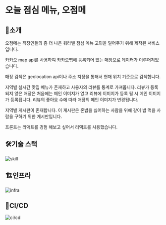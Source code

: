 # 오늘 점심 메뉴, 오점메

## 🍚소개

오점메는 직장인들의 좀 더 나은 워라벨 점심 메뉴 고민을 덜어주기 위해 제작된 서비스 입니다.

카카오 map api를 사용하여 카카오맵에 등록되어 있는 매장으로 데이터가 이루어져있습니다.

매장 검색은 geolocation api이나 주소 지정을 통해서 현재 위치 기준으로 검색합니다.

지역별 실시간 맛집 메뉴가 존재하고 사용자의 리뷰를 통계로 가져옵니다.
리뷰가 등록되지 않은 매장은 처음에는 메인 이미지가 없고 리뷰에 이미지가 등록 될 시 메인 이미지가 등록됩니다.
리뷰의 좋아요 수에 따라 매장의 메인 이미지가 변경됩니다.

지역별 게시판이 존재합니다.
이 게시판은 혼밥을 싫어하는 사람을 위해 같이 밥 먹을 사람을 구하기 위한 게시판입니다.

프론트는 리액트를 경험 해보고 싶어서 리액트를 사용했습니다.

## 🛠️기술 스택

![skill](https://github.com/SeongMini95/o_jeom_me/assets/88890604/771e9bf1-6467-47f2-baad-01e5cb5b940c)

## 🏗️인프라

![infra](https://github.com/SeongMini95/o_jeom_me/assets/88890604/8c5ad7fe-4967-4578-8552-d58c2bea1906)

## 🔁CI/CD

![ci/cd](https://github.com/SeongMini95/o_jeom_me/assets/88890604/905fad18-a953-4324-99a7-1d4b7c983ddc)
